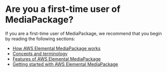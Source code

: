 # Are you a first\-time user of MediaPackage?<a name="first-time-user"></a>

If you are a first\-time user of MediaPackage, we recommend that you begin by reading the following sections:
+ [How AWS Elemental MediaPackage works](what-is-flow.md)
+ [Concepts and terminology](what-is-terms.md)
+ [Features of AWS Elemental MediaPackage](what-is-features.md)
+ [Getting started with AWS Elemental MediaPackage](getting-started.md)
